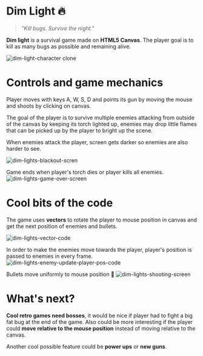 # Dim Light 🔥
> _"Kill bugs. Survive the night."_

**Dim light** is a survival game made on **HTML5 Canvas**. 
The player goal is to kill as many bugs as possible and remaining alive.

![dim-light-character clone](https://user-images.githubusercontent.com/13164624/55621288-648db000-579d-11e9-9932-04f770a289c8.gif)

# Controls and game mechanics
Player moves with keys A, W, S, D and points its gun by moving the mouse and shoots by clicking on canvas.

The goal of the player is to survive multiple enemies attacking from outside of the canvas by keeping its torch lighted up, enemies may drop little flames that can be picked up by the player to bright up the scene. 

When enemies attack the player, screen gets darker so enemies are also harder to see.

![dim-lights-blackout-scren](https://user-images.githubusercontent.com/13164624/55622569-dd423b80-57a0-11e9-8d28-97ec5ab22ec0.gif)


Game ends when player's torch dies or player kills all enemies.
![dim-lights-game-over-screen](https://user-images.githubusercontent.com/13164624/55621960-3f9a3c80-579f-11e9-80fc-bbc308a57802.png)

# Cool bits of the code
The game uses **vectors** to rotate the player to mouse position in canvas and get the next position of enemies and bullets.

![dim-lights-vector-code](https://user-images.githubusercontent.com/13164624/55620373-0d86db80-579b-11e9-806c-e16198a96acc.png)

In order to make the enemies move towards the player, player's position is passed to enemies in every frame.
![dim-lights-enemy-update-player-pos-code](https://user-images.githubusercontent.com/13164624/55620521-60609300-579b-11e9-823e-fc96739d6e0d.png)

Bullets move uniformly to mouse position 🔫
![dim-lights-shooting-screen](https://user-images.githubusercontent.com/13164624/55620833-39ef2780-579c-11e9-9bd6-cf9b1ae7ad47.png)


# What's next?
**Cool retro games need bosses**, it would be nice if player had to fight a big fat bug at the end of the game.
Also could be more interesting if the player could **move relative to the mouse position** instead of moving relative to the canvas.

Another cool possible feature could be **power ups** or **new guns**.

